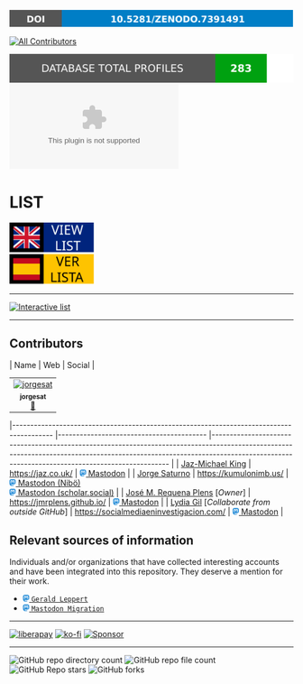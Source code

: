 [![DOI](.resources/information/DOI.svg)](https://zenodo.org/badge/latestdoi/569637398)
<!-- ALL-CONTRIBUTORS-BADGE:START - Do not remove or modify this section -->
[![All Contributors](https://img.shields.io/badge/all_contributors-1-orange.svg?style=flat-square)](#contributors-)
<!-- ALL-CONTRIBUTORS-BADGE:END -->

[![Database total profiles](.resources/information/DATABASE_PROFILES_NUM_EN.svg)](MAIN.csv)
[![GitHub file size in bytes](https://img.shields.io/github/size/jmrplens/mastodon_official_profiles/MAIN.csv?color=00a110&label=DATABASE%20TOTAL%20SIZE%20%28MAIN.csv%29&style=for-the-badge)](MAIN.csv)


# LIST

<a href="README_EN.md">
<picture>
  <source media="(prefers-color-scheme: dark)" srcset=".resources/buttons/ENGLISH_BUTTON_DARK.svg">
  <img alt="View list in English" width="150px" src=".resources/buttons/ENGLISH_BUTTON_LIGHT.svg">
</picture>
</a>
<br>
<a href="README_ES.md">
<picture>
  <source media="(prefers-color-scheme: dark)" srcset=".resources/buttons/SPANISH_BUTTON_DARK.svg">
  <img alt="Ver lista en Español" width="150px" src=".resources/buttons/SPANISH_BUTTON_LIGHT.svg">
</picture>
</a>

--- 

[![Interactive list](https://img.shields.io/badge/WEB-Interactive%20list-blue?labelColor=abcdef&style=for-the-badge)](https://jmrplens.github.io/mastodon_official_profiles/)

---

## Contributors

| Name                                                                                    |  Web                                      | Social                                                                                                                                                                                                                        |
<!-- ALL-CONTRIBUTORS-LIST:START - Do not remove or modify this section -->
<!-- prettier-ignore-start -->
<!-- markdownlint-disable -->
<table>
  <tbody>
    <tr>
      <td align="center"><a href="https://github.com/jorgesat"><img src="https://avatars.githubusercontent.com/u/7603402?v=4?s=100" width="100px;" alt="jorgesat"/><br /><sub><b>jorgesat</b></sub></a><br /><a href="#data-jorgesat" title="Data">🔣</a></td>
    </tr>
  </tbody>
</table>

<!-- markdownlint-restore -->
<!-- prettier-ignore-end -->

<!-- ALL-CONTRIBUTORS-LIST:END -->
|-----------------------------------------------------------------------------------------  |-----------------------------------------  |------------------------------------------------------------------------------------------------------------------------------------------------------------------------------------------------------------------------------ |
| [Jaz-Michael King](https://github.com/jazmichaelking)                                     | https://jaz.co.uk/                        | [<img src=".resources/icons/mastodon.svg" height="12"/> Mastodon](https://toot.wales/@jaz)                                                                                                                                    |
| [Jorge Saturno](https://github.com/jorgesat)                                              | https://kumulonimb.us/                    | [<img src=".resources/icons/mastodon.svg" height="12"/> Mastodon (Nibö)](https://red.niboe.info/@jorge)<br>[<img src=".resources/icons/mastodon.svg" height="12"/> Mastodon (scholar.social)](https://scholar.social/@jorge)  |
| [José M. Requena Plens](https://github.com/jmrplens) [_Owner_]                            | https://jmrplens.github.io/               | [<img src=".resources/icons/mastodon.svg" height="12"/> Mastodon](https://red.niboe.info/)                                                                                                                                    |
| [Lydia Gil](https://socialmediaeninvestigacion.com/) [_Collaborate from outside GitHub_]   | https://socialmediaeninvestigacion.com/   | [<img src=".resources/icons/mastodon.svg" height="12"/> Mastodon](https://mstdn.science/@TuSocialMedia)                                                                                                                       |

## Relevant sources of information

Individuals and/or organizations that have collected interesting accounts and have been integrated into this repository. They deserve a mention for their work.

- [<img src=".resources/icons/mastodon.svg" height="12"/> `Gerald Leppert`](https://bonn.social/@gerald_leppert)
- [<img src=".resources/icons/mastodon.svg" height="12"/> `Mastodon Migration`](https://mastodon.online/@mastodonmigration)


------

[![liberapay](https://img.shields.io/badge/Support%20me%20on%20Liberapay-F6C915?style=for-the-badge&logo=liberapay&logoColor=black)](https://liberapay.com/jmrplens/donate)
[![ko-fi](https://img.shields.io/badge/Support%20me%20on%20Ko--fi-F16061?style=for-the-badge&logo=ko-fi&logoColor=white)](https://ko-fi.com/X8X147IR3)
[![Sponsor](https://img.shields.io/badge/sponsor-30363D?style=for-the-badge&logo=GitHub-Sponsors&logoColor=#white)](https://github.com/sponsors/jmrplens)

---

![GitHub repo directory count](https://img.shields.io/github/directory-file-count/jmrplens/mastodon_official_profiles?label=folders&type=dir)
![GitHub repo file count](https://img.shields.io/github/directory-file-count/jmrplens/mastodon_official_profiles?label=files)
![GitHub Repo stars](https://img.shields.io/github/stars/jmrplens/mastodon_official_profiles)
![GitHub forks](https://img.shields.io/github/forks/jmrplens/mastodon_official_profiles)